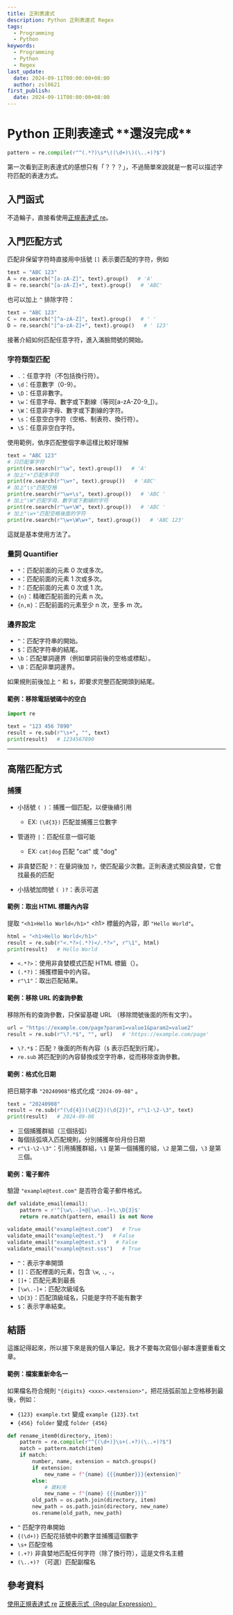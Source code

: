 ```yaml
---
title: 正則表達式
description: Python 正則表達式 Regex
tags:
  - Programming
  - Python
keywords:
  - Programming
  - Python
  - Regex
last_update:
  date: 2024-09-11T00:00:00+08:00
  author: zsl0621
first_publish:
  date: 2024-09-11T00:00:00+08:00
---
```


# Python 正則表達式 \*\*還沒完成\*\*

```py
pattern = re.compile(r"^(.*?)\s*\((\d+)\)(\..+)?$")
```

第一次看到正則表達式的感想只有「？？？」，不過簡單來說就是一套可以描述字符匹配的表達方式。

## 入門函式

不造輪子，直接看使用[正規表達式 re](https://steam.oxxostudio.tw/category/python/library/re.html#a01)。

## 入門匹配方式

匹配非保留字符時直接用中括號 `[]` 表示要匹配的字符，例如

```py
text = "ABC 123"
A = re.search("[a-zA-Z]", text).group()   # 'A'
B = re.search("[a-zA-Z]+", text).group()   # 'ABC'
```

也可以加上 `^` 排除字符：

```py
text = "ABC 123"
C = re.search("[^a-zA-Z]", text).group()   # ' '
D = re.search("[^a-zA-Z]+", text).group()   # ' 123'
```

接著介紹如何匹配任意字符，進入滿臉問號的開始。
  
### 字符類型匹配

- `.`：任意字符（不包括換行符）。
- `\d`：任意數字（0-9）。
- `\D`：任意非數字。
- `\w`：任意字母、數字或下劃線（等同[a-zA-Z0-9_]）。
- `\W`：任意非字母、數字或下劃線的字符。
- `\s`：任意空白字符（空格、制表符、換行符）。
- `\S`：任意非空白字符。

使用範例，依序匹配整個字串這樣比較好理解

```py
text = "ABC 123"
# 只匹配單字符
print(re.search(r"\w", text).group())   # 'A'
# 加上"+"匹配多字符
print(re.search(r"\w+", text).group())   # 'ABC'
# 加上"\s"匹配空格
print(re.search(r"\w+\s", text).group())   # 'ABC '
# 加上"\W"匹配字母、數字或下劃線的字符
print(re.search(r"\w+\W", text).group())   # 'ABC '
# 加上"\w+"匹配空格後面的字符
print(re.search(r"\w+\W\w+", text).group())   # 'ABC 123'
```

這就是基本使用方法了。

### 量詞 Quantifier

- `*`：匹配前面的元素 0 次或多次。
- `+`：匹配前面的元素 1 次或多次。
- `?`：匹配前面的元素 0 次或 1 次。
- `{n}`：精確匹配前面的元素 n 次。
- `{n,m}`：匹配前面的元素至少 n 次，至多 m 次。

### 邊界設定

- `^`：匹配字符串的開始。
- `$`：匹配字符串的結尾。
- `\b`：匹配單詞邊界（例如單詞前後的空格或標點）。
- `\B`：匹配非單詞邊界。

如果規則前後加上 `^` 和 `$`，即要求完整匹配開頭到結尾。

#### 範例：移除電話號碼中的空白

```python
import re

text = "123 456 7890"
result = re.sub(r"\s+", "", text)
print(result)   # 1234567890
```

---

## 高階匹配方式

### 捕獲

- 小括號 `( )`：捕獲一個匹配，以便後續引用
  - EX: `(\d{3})` 匹配並捕獲三位數字
  
- 管道符 `|`：匹配任意一個可能
  - EX: `cat|dog` 匹配 "cat" 或 "dog"

- 非貪婪匹配 `?`：在量詞後加 `?`，使匹配最少次數。正則表達式預設貪婪，它會找最長的匹配

- 小括號加問號 `( )?`：表示可選

#### 範例：取出 HTML 標籤內內容

提取 `"<h1>Hello World</h1>"` \<h1\> 標籤的內容，即 `"Hello World"`。

```python
html = "<h1>Hello World</h1>"
result = re.sub(r"<.*?>(.*?)</.*?>", r"\1", html)
print(result)   # Hello World
```

- `<.*?>`：使用非貪婪模式匹配 HTML 標籤（）。
- `(.*?)`：捕獲標籤中的內容。
- `r"\1"`：取出匹配結果。

#### 範例：移除 URL 的查詢參數

移除所有的查詢參數，只保留基礎 URL （移除問號後面的所有文字）。

```python
url = "https://example.com/page?param1=value1&param2=value2"
result = re.sub(r"\?.*$", "", url)   # 'https://example.com/page'
```

- `\?.*$`：匹配 `?` 後面的所有內容（`$` 表示匹配到行尾）。
- `re.sub` 將匹配到的內容替換成空字符串，從而移除查詢參數。

#### 範例：格式化日期

把日期字串 `"20240908"`格式化成 `"2024-09-08"` 。

```python
text = "20240908"
result = re.sub(r"(\d{4})(\d{2})(\d{2})", r"\1-\2-\3", text)
print(result)   # 2024-09-08
```

- 三個捕獲群組（三個括弧）
- 每個括弧填入匹配規則，分別捕獲年份月份日期
- `r"\1-\2-\3"`：引用捕獲群組，`\1` 是第一個捕獲的組，`\2` 是第二個，`\3` 是第三個。

#### 範例：電子郵件

驗證 `"example@test.com"` 是否符合電子郵件格式。

```python
def validate_email(email):
    pattern = r'^[\w\.-]+@[\w\.-]+\.\D{3}$'
    return re.match(pattern, email) is not None

validate_email("example@test.com")   # True
validate_email("example@test.")   # False
validate_email("example@test.s")   # False
validate_email("example@test.sss")   # True
```

- `^`：表示字串開頭
- `[]`：匹配裡面的元素，包含 `\w`, `.`, `-`，
- `[]+`：匹配元素到最長
- `[\w\.-]+`：匹配次級域名
- `\D{3}`：匹配頂級域名，只能是字符不能有數字
- `$`：表示字串結束。

## 結語

這誰記得起來，所以接下來是我的個人筆記，我才不要每次寫個小腳本還要重看文章。

#### 範例：檔案重新命名一

如果檔名符合規則 `"{digits} <xxx>.<extension>"`，把花括弧前加上空格移到最後，例如：  

- `{123} example.txt` 變成 `example {123}.txt`
- `{456} folder` 變成 `folder {456}`

```py
def rename_item0(directory, item):
    pattern = re.compile(r"^{(\d+)}\s+(.+?)(\..+)?$")
    match = pattern.match(item)
    if match:
        number, name, extension = match.groups()
        if extension:
            new_name = f"{name} {{{number}}}{extension}"
        else:
            # 資料夾
            new_name = f"{name} {{{number}}}"
        old_path = os.path.join(directory, item)
        new_path = os.path.join(directory, new_name)
        os.rename(old_path, new_path)
```

- `^` 匹配字符串開始
- `{(\d+)}` 匹配花括號中的數字並捕獲這個數字
- `\s+` 匹配空格
- `(.+?)` 非貪婪地匹配任何字符（除了換行符），這是文件名主體
- `(\..+)?` （可選）匹配副檔名

## 參考資料

[使用正規表達式 re](https://steam.oxxostudio.tw/category/python/library/re.html)
[正規表示式（Regular Expression）](https://hackmd.io/@aaronlife/regular-expression)
